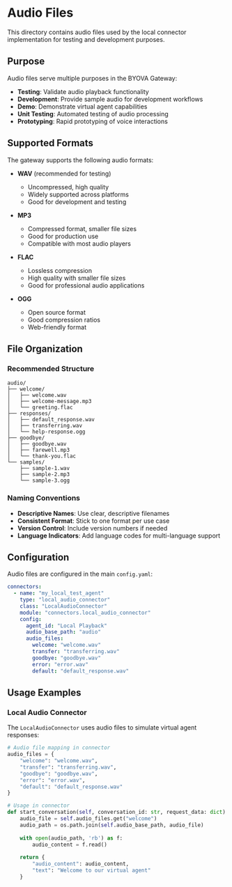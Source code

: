 # Audio Files

This directory contains audio files used by the local connector implementation for testing and development purposes.

## Purpose

Audio files serve multiple purposes in the BYOVA Gateway:

- **Testing**: Validate audio playback functionality
- **Development**: Provide sample audio for development workflows
- **Demo**: Demonstrate virtual agent capabilities
- **Unit Testing**: Automated testing of audio processing
- **Prototyping**: Rapid prototyping of voice interactions

## Supported Formats

The gateway supports the following audio formats:

- **WAV** (recommended for testing)
  - Uncompressed, high quality
  - Widely supported across platforms
  - Good for development and testing

- **MP3**
  - Compressed format, smaller file sizes
  - Good for production use
  - Compatible with most audio players

- **FLAC**
  - Lossless compression
  - High quality with smaller file sizes
  - Good for professional audio applications

- **OGG**
  - Open source format
  - Good compression ratios
  - Web-friendly format

## File Organization

### Recommended Structure

```
audio/
├── welcome/
│   ├── welcome.wav
│   ├── welcome-message.mp3
│   └── greeting.flac
├── responses/
│   ├── default_response.wav
│   ├── transferring.wav
│   └── help-response.ogg
├── goodbye/
│   ├── goodbye.wav
│   ├── farewell.mp3
│   └── thank-you.flac
└── samples/
    ├── sample-1.wav
    ├── sample-2.mp3
    └── sample-3.ogg
```

### Naming Conventions

- **Descriptive Names**: Use clear, descriptive filenames
- **Consistent Format**: Stick to one format per use case
- **Version Control**: Include version numbers if needed
- **Language Indicators**: Add language codes for multi-language support

## Configuration

Audio files are configured in the main `config.yaml`:

```yaml
connectors:
  - name: "my_local_test_agent"
    type: "local_audio_connector"
    class: "LocalAudioConnector"
    module: "connectors.local_audio_connector"
    config:
      agent_id: "Local Playback"
      audio_base_path: "audio"
      audio_files:
        welcome: "welcome.wav"
        transfer: "transferring.wav"
        goodbye: "goodbye.wav"
        error: "error.wav"
        default: "default_response.wav"
```

## Usage Examples

### Local Audio Connector

The `LocalAudioConnector` uses audio files to simulate virtual agent responses:

```python
# Audio file mapping in connector
audio_files = {
    "welcome": "welcome.wav",
    "transfer": "transferring.wav", 
    "goodbye": "goodbye.wav",
    "error": "error.wav",
    "default": "default_response.wav"
}

# Usage in connector
def start_conversation(self, conversation_id: str, request_data: dict) -> dict:
    audio_file = self.audio_files.get("welcome")
    audio_path = os.path.join(self.audio_base_path, audio_file)
    
    with open(audio_path, 'rb') as f:
        audio_content = f.read()
    
    return {
        "audio_content": audio_content,
        "text": "Welcome to our virtual agent"
    }
```